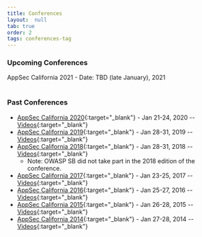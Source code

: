 ```yaml
---
title: Conferences
layout:  null
tab: true
order: 2
tags: conferences-tag
---
```


### Upcoming Conferences
AppSec California 2021 - Date: TBD (late January), 2021
<br>
<br>

### Past Conferences
* [AppSec California 2020](https://2020.appseccalifornia.org/){:target="_blank"} - Jan 21-24, 2020 -- [Videos](https://www.youtube.com/watch?v=HGuqRdPUGy4&list=PLhaoFbw_ejdo-4nSeRKNH1pRhdfsn3CI7){:target="_blank"}
* [AppSec California 2019](https://2019.appseccalifornia.org/){:target="_blank"} - Jan 28-31, 2019 -- [Videos](https://www.youtube.com/watch?v=hqui975ee9c&list=PLpr-xdpM8wG-bXotGh7OcWk9Xrc1b4pIJ){:target="_blank"}
* [AppSec California 2018](https://2018.appseccalifornia.org/){:target="_blank"} - Jan 28-31, 2018 -- [Videos](https://www.youtube.com/playlist?list=PLpr-xdpM8wG-mJASEZ4TqFYtiRgasd-ki&disable_polymer=true){:target="_blank"}
  * Note: OWASP SB did not take part in the 2018 edition of the conference.
* [AppSec California 2017](https://2017.appseccalifornia.org/){:target="_blank"} - Jan 23-25, 2017 -- [Videos](https://www.youtube.com/playlist?list=PLpr-xdpM8wG8pt2jJIOc_jOmd06v1FpMp){:target="_blank"}
* [AppSec California 2016](https://2016.appseccalifornia.org/){:target="_blank"} - Jan 25-27, 2016 -- [Videos](https://www.youtube.com/playlist?list=PLpr-xdpM8wG8fNc1gwXz4SXKTRB4yZB5v){:target="_blank"}
* [AppSec California 2015](https://2015.appseccalifornia.org/){:target="_blank"} - Jan 26-28, 2015 -- [Videos](https://www.youtube.com/watch?v=2OTRU--HtLM&list=PLpr-xdpM8wG-xWNB98Q2uLN7O8E91xJzK){:target="_blank"}
* [AppSec California 2014](https://2014.appseccalifornia.org/){:target="_blank"} - Jan 27-28, 2014 -- [Videos](https://www.youtube.com/watch?v=8gtmj4Uk-tc&list=PLpr-xdpM8wG9lbJhvAOJrUaGXpZns7O0g){:target="_blank"}